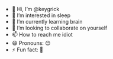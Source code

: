 - 👋 Hi, I’m @keygrick
- 👀 I’m interested in sleep
- 🌱 I’m currently learning brain
- 💞️ I’m looking to collaborate on yourself
- 📫 How to reach me idiot
- 😄 Pronouns: 😊
- ⚡ Fun fact: 🌟

<!---
keygrick/keygrick is a ✨ special ✨ repository because its `README.md` (this file) appears on your GitHub profile.
You can click the Preview link to take a look at your changes.
--->
